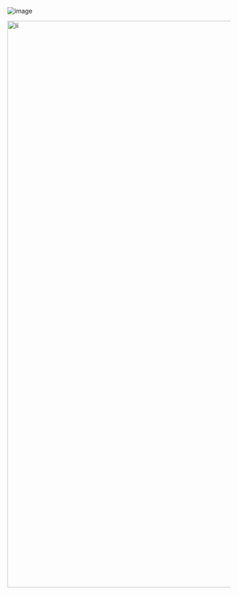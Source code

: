 ![image](https://github.com/xhelp00/cub3d/assets/111277585/17df3147-b922-41b7-bb8b-bae9abc72a83)

<img width="1280" alt="ii" src="https://github.com/xhelp00/cub3d/assets/111277585/726815bf-3670-4add-9d22-433a18d352b5">
